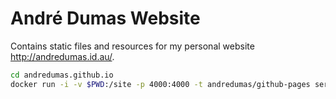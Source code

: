 André Dumas Website
===================

Contains static files and resources for my personal website http://andredumas.id.au/.

```sh
cd andredumas.github.io
docker run -i -v $PWD:/site -p 4000:4000 -t andredumas/github-pages serve --watch --force_polling
```